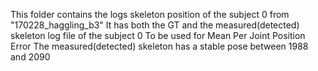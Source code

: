 This folder contains the logs skeleton position of the subject 0 from "170228_haggling_b3"
It has both the GT  and the measured(detected) skeleton log file of the subject 0
To be used for Mean Per Joint Position Error
The measured(detected) skeleton has a stable pose between 1988 and 2090